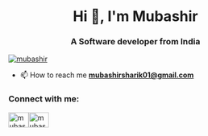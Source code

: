 
<h1 align="center">Hi 👋, I'm Mubashir</h1>
<h3 align="center">A  Software developer from India</h3>

<p align="left"> <a href="https://x.com/sharik_mub69649" target="blank"><img src="https://img.shields.io/twitter/follow/mubashir?logo=twitter&style=for-the-badge" alt="mubashir" /></a> </p>


- 📫 How to reach me **mubashirsharik01@gmail.com**

<h3 align="left">Connect with me:</h3>
<p align="left">
<a href="https://x.com/sharik_mub69649?t=LCJ0ZTj6e7rszQUjFBmuYQ&s=08" target="blank"><img align="center" src="https://raw.githubusercontent.com/rahuldkjain/github-profile-readme-generator/master/src/images/icons/Social/twitter.svg" alt="mubashir" height="30" width="40" /></a><a href="https://www.linkedin.com/in/mubashir-shariq-5953a4225/" target="blank"><img align="center" src="https://raw.githubusercontent.com/rahuldkjain/github-profile-readme-generator/master/src/images/icons/Social/linked-in-alt.svg" alt="mubashir-shariq" height="30" width="40" />
</p>

